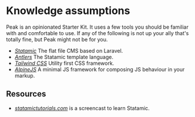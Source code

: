 # Knowledge assumptions

Peak is an opinionated Starter Kit. It uses a few tools you should be familiar with and comfortable to use. If any of the following is not up your ally that's totally fine, but Peak might not be for you.

- *[Statamic](https://statamic.dev)* The flat file CMS based on Laravel.
- *[Antlers](https://statamic.dev/antlers#content)* The Statamic template language.
- *[Tailwind CSS](https://tailwindcss.com)* Utility first CSS framework.
- *[AlpineJS](https://github.com/alpinejs/alpine/)* A minimal JS framework for composing JS behaviour in your markup.

## Resources
- *[statamictutorials.com](https://statamictutorials.com)* is a screencast to learn Statamic.
